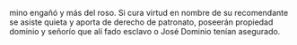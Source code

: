 mino engañó y más del roso. Si cura virtud en nombre de su recomendante se asiste quieta y aporta de derecho de patronato, poseerán propiedad dominio y señorío que alí fado esclavo o José Dominio tenían asegurado.
